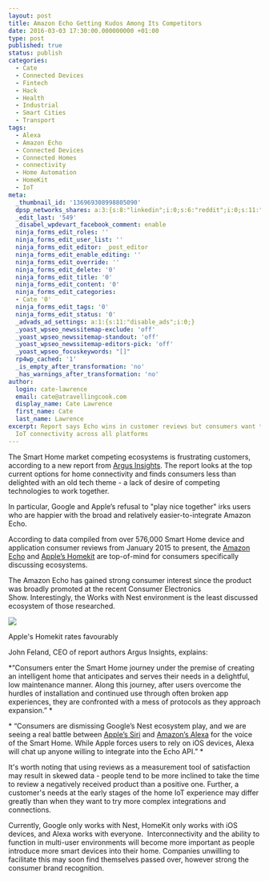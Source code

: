 ```yaml
---
layout: post
title: Amazon Echo Getting Kudos Among Its Competitors
date: 2016-03-03 17:30:00.000000000 +01:00
type: post
published: true
status: publish
categories:
  - Cate
  - Connected Devices
  - Fintech
  - Hack
  - Health
  - Industrial
  - Smart Cities
  - Transport
tags:
  - Alexa
  - Amazon Echo
  - Connected Devices
  - Connected Homes
  - connectivity
  - Home Automation
  - HomeKit
  - IoT
meta:
  _thumbnail_id: '136969308998805090'
  dpsp_networks_shares: a:3:{s:8:"linkedin";i:0;s:6:"reddit";i:0;s:11:"google-plus";i:0;}
  _edit_last: '549'
  _disabel_wpdevart_facebook_comment: enable
  ninja_forms_edit_roles: ''
  ninja_forms_edit_user_list: ''
  ninja_forms_edit_editor: _post_editor
  ninja_forms_edit_enable_editing: ''
  ninja_forms_edit_override: ''
  ninja_forms_edit_delete: '0'
  ninja_forms_edit_title: '0'
  ninja_forms_edit_content: '0'
  ninja_forms_edit_categories:
  - Cate '0'
  ninja_forms_edit_tags: '0'
  ninja_forms_edit_status: '0'
  _advads_ad_settings: a:1:{s:11:"disable_ads";i:0;}
  _yoast_wpseo_newssitemap-exclude: 'off'
  _yoast_wpseo_newssitemap-standout: 'off'
  _yoast_wpseo_newssitemap-editors-pick: 'off'
  _yoast_wpseo_focuskeywords: "[]"
  rp4wp_cached: '1'
  _is_empty_after_transformation: 'no'
  _has_warnings_after_transformation: 'no'
author:
  login: cate-lawrence
  email: cate@atravellingcook.com
  display_name: Cate Lawrence
  first_name: Cate
  last_name: Lawrence
excerpt: Report says Echo wins in customer reviews but consumers want to see better
  IoT connectivity across all platforms
---
```

The Smart Home market competing ecosystems is frustrating customers,
according to a new report from [Argus
Insights](http://www.argusinsights.com). The report looks at the top
current options for home connectivity and finds consumers less than
delighted with an old tech theme - a lack of desire of competing
technologies to work together.

In particular, Google and Apple’s refusal to "play nice together" irks
users who are happier with the broad and relatively easier-to-integrate
Amazon Echo.

According to data compiled from over 576,000 Smart Home device and
application consumer reviews from January 2015 to present, the [Amazon
Echo](http://www.amazon.com/Amazon-SK705DI-Echo/dp/B00X4WHP5E) and
[Apple’s Homekit](http://www.apple.com/ios/homekit/) are top-of-mind for
consumers specifically discussing ecosystems.

The Amazon Echo has gained strong consumer interest since the product
was broadly promoted at the recent Consumer Electronics
Show. Interestingly, the Works with Nest environment is the least
discussed ecosystem of those researched.

![](rw-import/MTM2OTY5ODA3MjE0OTQ1ODg3.png)

Apple's Homekit rates favourably

John Feland, CEO of report authors Argus Insights, explains:

*“Consumers enter the Smart Home journey under the premise of creating
an intelligent home that anticipates and serves their needs in a
delightful, low maintenance manner. Along this journey, after users
overcome the hurdles of installation and continued use through often
broken app experiences, they are confronted with a mess of protocols as
they approach expansion.” *

* “Consumers are dismissing Google’s Nest ecosystem play, and we are
seeing a real battle between [Apple’s
Siri](http://www.apple.com/ios/siri/) and [Amazon’s
Alexa](https://play.google.com/store/apps/details?id=com.amazon.dee.app&hl=en)
for the voice of the Smart Home. While Apple forces users to rely on iOS
devices, Alexa will chat up anyone willing to integrate into the Echo
API.” *

It's worth noting that using reviews as a measurement tool of
satisfaction may result in skewed data - people tend to be more inclined
to take the time to review a negatively received product than a positive
one. Further, a customer's needs at the early stages of the home IoT
experience may differ greatly than when they want to try more complex
integrations and connections.

Currently, Google only works with Nest, HomeKit only works with iOS
devices, and Alexa works with everyone.  Interconnectivity and the
ability to function in multi-user environments will become more
important as people introduce more smart devices into their home.
Companies unwilling to facilitate this may soon find themselves passed
over, however strong the consumer brand recognition.
